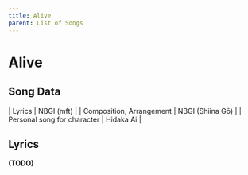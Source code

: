 ```yaml
---
title: Alive
parent: List of Songs
---
```


# Alive

## Song Data

| Lyrics | NBGI (mft) |
| Composition, Arrangement | NBGI (Shiina Gō) |
| Personal song for character | Hidaka Ai |

## Lyrics

**(TODO)**
